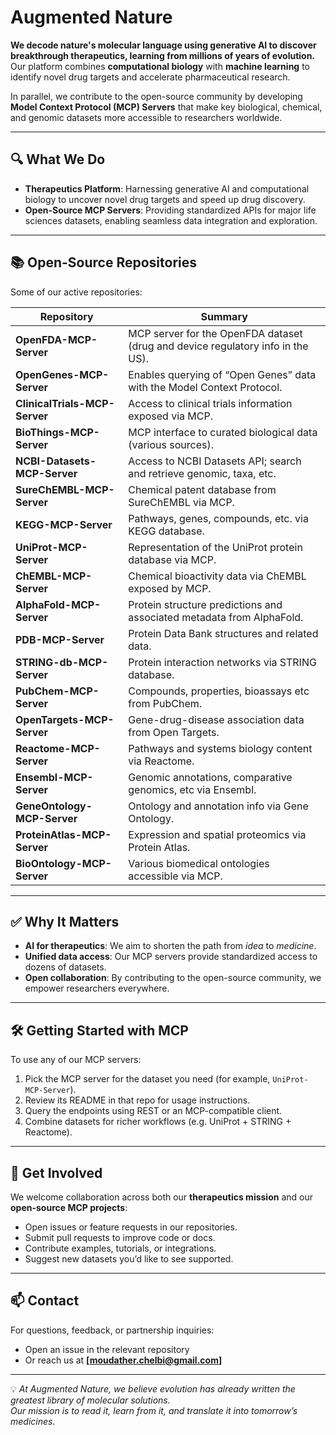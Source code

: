 # Augmented Nature

**We decode nature's molecular language using generative AI to discover breakthrough therapeutics, learning from millions of years of evolution.**  
Our platform combines **computational biology** with **machine learning** to identify novel drug targets and accelerate pharmaceutical research.  

In parallel, we contribute to the open-source community by developing **Model Context Protocol (MCP) Servers** that make key biological, chemical, and genomic datasets more accessible to researchers worldwide.

---

## 🔍 What We Do

- **Therapeutics Platform**: Harnessing generative AI and computational biology to uncover novel drug targets and speed up drug discovery.  
- **Open-Source MCP Servers**: Providing standardized APIs for major life sciences datasets, enabling seamless data integration and exploration.

---

## 📚 Open-Source Repositories

Some of our active repositories:

| Repository | Summary |
|------------|---------|
| **OpenFDA-MCP-Server** | MCP server for the OpenFDA dataset (drug and device regulatory info in the US). |
| **OpenGenes-MCP-Server** | Enables querying of “Open Genes” data with the Model Context Protocol. |
| **ClinicalTrials-MCP-Server** | Access to clinical trials information exposed via MCP. |
| **BioThings-MCP-Server** | MCP interface to curated biological data (various sources). |
| **NCBI-Datasets-MCP-Server** | Access to NCBI Datasets API; search and retrieve genomic, taxa, etc. |
| **SureChEMBL-MCP-Server** | Chemical patent database from SureChEMBL via MCP. |
| **KEGG-MCP-Server** | Pathways, genes, compounds, etc. via KEGG database. |
| **UniProt-MCP-Server** | Representation of the UniProt protein database via MCP. |
| **ChEMBL-MCP-Server** | Chemical bioactivity data via ChEMBL exposed by MCP. |
| **AlphaFold-MCP-Server** | Protein structure predictions and associated metadata from AlphaFold. |
| **PDB-MCP-Server** | Protein Data Bank structures and related data. |
| **STRING-db-MCP-Server** | Protein interaction networks via STRING database. |
| **PubChem-MCP-Server** | Compounds, properties, bioassays etc from PubChem. |
| **OpenTargets-MCP-Server** | Gene-drug-disease association data from Open Targets. |
| **Reactome-MCP-Server** | Pathways and systems biology content via Reactome. |
| **Ensembl-MCP-Server** | Genomic annotations, comparative genomics, etc via Ensembl. |
| **GeneOntology-MCP-Server** | Ontology and annotation info via Gene Ontology. |
| **ProteinAtlas-MCP-Server** | Expression and spatial proteomics via Protein Atlas. |
| **BioOntology-MCP-Server** | Various biomedical ontologies accessible via MCP. |

---

## ✅ Why It Matters

- **AI for therapeutics**: We aim to shorten the path from *idea* to *medicine*.  
- **Unified data access**: Our MCP servers provide standardized access to dozens of datasets.  
- **Open collaboration**: By contributing to the open-source community, we empower researchers everywhere.  

---

## 🛠 Getting Started with MCP

To use any of our MCP servers:

1. Pick the MCP server for the dataset you need (for example, `UniProt-MCP-Server`).  
2. Review its README in that repo for usage instructions.  
3. Query the endpoints using REST or an MCP-compatible client.  
4. Combine datasets for richer workflows (e.g. UniProt + STRING + Reactome).  

---

## 👥 Get Involved

We welcome collaboration across both our **therapeutics mission** and our **open-source MCP projects**:

- Open issues or feature requests in our repositories.  
- Submit pull requests to improve code or docs.  
- Contribute examples, tutorials, or integrations.  
- Suggest new datasets you’d like to see supported.  

---

## 📫 Contact

For questions, feedback, or partnership inquiries:

- Open an issue in the relevant repository  
- Or reach us at **[moudather.chelbi@gmail.com]** 
---

💡 *At Augmented Nature, we believe evolution has already written the greatest library of molecular solutions.  
Our mission is to read it, learn from it, and translate it into tomorrow’s medicines.*
